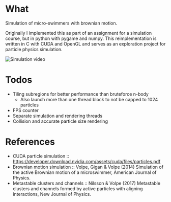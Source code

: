 # What
Simulation of micro-swimmers with brownian motion.

Originally I implemented this as part of an assignment for a simulation course,
but in python with pygame and numpy. This reimplementation is written in C with
CUDA and OpenGL and serves as an exploration project for particle physics simulation.

![Simulation video](https://github.com/christoffer-arvidsson/living-crystals/blob/main/assets/sim.gif)

# Todos
- Tiling subregions for better performance than bruteforce n-body
    - Also launch more than one thread block to not be capped to 1024 particles
- FPS counter
- Separate simulation and rendering threads
- Collision and accurate particle size rendering

# References
- CUDA particle simulation :: https://developer.download.nvidia.com/assets/cuda/files/particles.pdf
- Brownian motion simulation :: Volpe, Gigan & Volpe (2014) Simulation of the active Brownian motion of a microswimmer, American Journal of Physics.
- Metastable clusters and channels :: Nilsson & Volpe (2017) Metastable clusters and channels formed by active particles with aligning interactions, New Journal of Physics.
